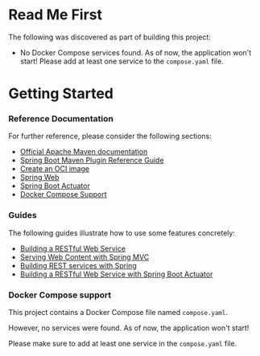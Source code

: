 # Read Me First
The following was discovered as part of building this project:

* No Docker Compose services found. As of now, the application won't start! Please add at least one service to the `compose.yaml` file.

# Getting Started

### Reference Documentation
For further reference, please consider the following sections:

* [Official Apache Maven documentation](https://maven.apache.org/guides/index.html)
* [Spring Boot Maven Plugin Reference Guide](https://docs.spring.io/spring-boot/docs/3.2.1-SNAPSHOT/maven-plugin/reference/html/)
* [Create an OCI image](https://docs.spring.io/spring-boot/docs/3.2.1-SNAPSHOT/maven-plugin/reference/html/#build-image)
* [Spring Web](https://docs.spring.io/spring-boot/docs/3.2.1-SNAPSHOT/reference/htmlsingle/index.html#web)
* [Spring Boot Actuator](https://docs.spring.io/spring-boot/docs/3.2.1-SNAPSHOT/reference/htmlsingle/index.html#actuator)
* [Docker Compose Support](https://docs.spring.io/spring-boot/docs/3.2.1-SNAPSHOT/reference/htmlsingle/index.html#features.docker-compose)

### Guides
The following guides illustrate how to use some features concretely:

* [Building a RESTful Web Service](https://spring.io/guides/gs/rest-service/)
* [Serving Web Content with Spring MVC](https://spring.io/guides/gs/serving-web-content/)
* [Building REST services with Spring](https://spring.io/guides/tutorials/rest/)
* [Building a RESTful Web Service with Spring Boot Actuator](https://spring.io/guides/gs/actuator-service/)

### Docker Compose support
This project contains a Docker Compose file named `compose.yaml`.

However, no services were found. As of now, the application won't start!

Please make sure to add at least one service in the `compose.yaml` file.

